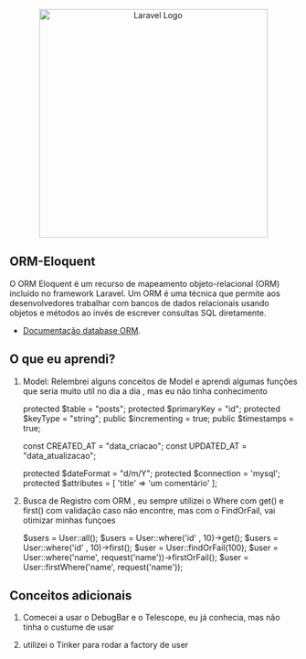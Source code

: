 <p align="center"><a href="https://laravel.com" target="_blank"><img src="https://media.licdn.com/dms/image/D4E12AQGZ7dwwMe8k1Q/article-cover_image-shrink_720_1280/0/1711667456580?e=2147483647&v=beta&t=uMyGtDeyroqMdQIXhDILp-e7GlAP5Ft90WKvuJYdclc" width="400" alt="Laravel Logo"></a></p>



## ORM-Eloquent

O ORM Eloquent é um recurso de mapeamento objeto-relacional (ORM) incluído no framework Laravel. Um ORM é uma técnica que permite aos desenvolvedores trabalhar com bancos de dados relacionais usando objetos e métodos ao invés de escrever consultas SQL diretamente.

- [Documentação database ORM](https://laravel.com/docs/10.x/eloquent).

## O que eu aprendi?

1. Model:
    Relembrei alguns conceitos de Model e aprendi algumas funções que seria muito util no dia a dia , mas eu não tinha conhecimento


    protected $table = "posts";
    protected $primaryKey = "id";
    protected $keyType = "string";
    public $incrementing = true;
    public $timestamps = true;

    const CREATED_AT = "data_criacao";
    const UPDATED_AT = "data_atualizacao";

    protected $dateFormat = "d/m/Y";
    protected $connection = 'mysql';
    protected $attributes = [
        'title' => 'um comentário'
    ];

2. Busca de Registro com ORM , eu sempre utilizei o Where com get() e first() com validação caso não encontre, mas com o FindOrFail, vai otimizar minhas funçoes

    $users = User::all();
    $users = User::where('id' , 10)->get(); 
    $users = User::where('id' , 10)->first(); 
    $user = User::findOrFail(100);
    $user = User::where('name', request('name'))->firstOrFail();
    $user = User::firstWhere('name', request('name'));

## Conceitos adicionais

1. Comecei a usar o DebugBar e o Telescope, eu já conhecia, mas não tinha o custume de usar

2. utilizei o Tinker para rodar a factory de user

